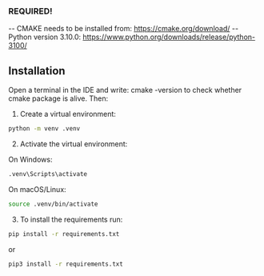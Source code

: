 

### REQUIRED!
-- CMAKE needs to be installed from: https://cmake.org/download/
-- Python version 3.10.0: https://www.python.org/downloads/release/python-3100/


## Installation

Open a terminal in the IDE and write: cmake -version to check whether cmake package is alive. Then:

1. Create a virtual environment:
```bash
python -m venv .venv
```
2. Activate the virtual environment:

On Windows:
```bash
.venv\Scripts\activate
```
On macOS/Linux:
```bash
source .venv/bin/activate
```
3. To install the requirements run:
```bash
pip install -r requirements.txt
```
or
```bash
pip3 install -r requirements.txt
```